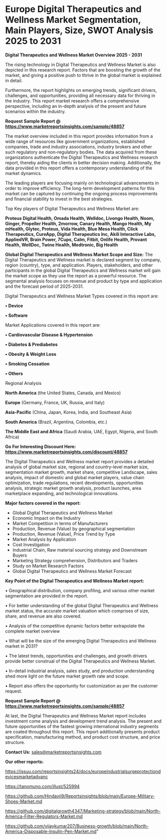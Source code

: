 # Europe Digital Therapeutics and Wellness Market Segmentation, Main Players, Size, SWOT Analysis 2025 to 2031

<Strong> Digital Therapeutics and Wellness Market Overview 2025 - 2031</strong>

The rising technology in Digital Therapeutics and Wellness Market is also depicted in this research report. Factors that are boosting the growth of the market, and giving a positive push to thrive in the global market is explained in detail.

Furthermore, the report highlights on emerging trends, significant drivers, challenges, and opportunities, providing all necessary data for thriving in the industry. This report market research offers a comprehensive perspective, including an in-depth analysis of the present and future scenarios within the industry.

<strong>Request Sample Report @ <a href=https://www.marketreportsinsights.com/sample/48857>https://www.marketreportsinsights.com/sample/48857</a></strong>

The market overview included in this report provides information from a wide range of resources like government organizations, established companies, trade and industry associations, industry brokers and other such regulatory and non-regulatory bodies. The data acquired from these organizations authenticate the Digital Therapeutics and Wellness research report, thereby aiding the clients in better decision making. Additionally, the data provided in this report offers a contemporary understanding of the market dynamics.

The leading players are focusing mainly on technological advancements in order to improve efficiency. The long-term development patterns for this market can be captured by continuing the ongoing process improvements and financial stability to invest in the best strategies.

Top Key players of Digital Therapeutics and Wellness Market are:

<strong>Proteus Digital Health, Omada Health, Welldoc, Livongo Health, Noom, Ginger, Propeller Health, 2morrow, Canary Health, Mango Health, My mHealth, Glytec, Proteus, Vida Health, Blue Mesa Health, Click Therapeutics, CureApp, Digital Therapeutics Inc, Akili Interactive Labs, AppliedVR, Brain Power, 7Cups, Calm, Fitbit, Onlife Health, Provant Health, WellDoc, Twine Health, Medtronic, Big Health</strong>

<strong><b>Global Digital Therapeutics and Wellness Market Scope and Size:</b></strong>
The Digital Therapeutics and Wellness market is declared segment by company, region (country), type, and application. Players, stakeholders, and other participants in the global Digital Therapeutics and Wellness market will gain the market scope as they use the report as a powerful resource. The segmental analysis focuses on revenue and product by type and application and the forecast period of 2025-2031.

Digital Therapeutics and Wellness Market Types covered in this report are:

<strong>•  Device

•  Software</strong>

Market Applications covered in this report are:

<strong>•  Cardiovascular Disease & Hypertension

•  Diabetes & Prediabetes

•  Obesity & Weight Loss

•  Smoking Cessation

•  Others</strong> 

Regional Analysis

<strong>North America</strong> (the United States, Canada, and Mexico)

<strong>Europe</strong> (Germany, France, UK, Russia, and Italy)

<strong>Asia-Pacific</strong> (China, Japan, Korea, India, and Southeast Asia)

<strong>South America</strong> (Brazil, Argentina, Colombia, etc.)

<strong>The Middle East and Africa</strong> (Saudi Arabia, UAE, Egypt, Nigeria, and South Africa)

<strong>Go For Interesting Discount Here: <a href=https://www.marketreportsinsights.com/discount/48857>https://www.marketreportsinsights.com/discount/48857</a></strong>

The Digital Therapeutics and Wellness market report provides a detailed analysis of global market size, regional and country-level market size, segmentation market growth, market share, competitive Landscape, sales analysis, impact of domestic and global market players, value chain optimization, trade regulations, recent developments, opportunities analysis, strategic market growth analysis, product launches, area marketplace expanding, and technological innovations.

<strong><b>Major factors covered in the report:</b></strong>
<ul>
  <li>Global Digital Therapeutics and Wellness Market </li>
  <li>Economic Impact on the Industry</li>
  <li>Market Competition in terms of Manufacturers</li>
  <li>Production, Revenue (Value) by geographical segmentation</li>
  <li>Production, Revenue (Value), Price Trend by Type</li>
  <li>Market Analysis by Application</li>
  <li>Cost Investigation</li>
  <li>Industrial Chain, Raw material sourcing strategy and Downstream Buyers</li>
  <li>Marketing Strategy comprehension, Distributors and Traders</li>
  <li>Study on Market Research Factors</li>
  <li>Global Digital Therapeutics and Wellness Market Forecast</li>
</ul>

<strong><b>Key Point of the Digital Therapeutics and Wellness Market report:</b></strong>

• Geographical distribution, company profiling, and various other market segmentation are provided in the report.

• For better understanding of the global Digital Therapeutics and Wellness market status, the accurate market valuation which comprises of size, share, and revenue are also covered.

• Analysis of the competitive dynamic factors better extrapolate the complete market overview

• What will be the size of the emerging Digital Therapeutics and Wellness market in 2031?

• The latest trends, opportunities and challenges, and growth drivers provide better construal of the Digital Therapeutics and Wellness Market.

• In-detail industrial analysis, sales study, and production understanding shed more light on the future market growth rate and scope.

• Report also offers the opportunity for customization as per the customer request.

<strong>Request Sample Report @ <a href=https://www.marketreportsinsights.com/sample/48857>https://www.marketreportsinsights.com/sample/48857</a></strong>

At last, the Digital Therapeutics and Wellness Market report includes investment come analysis and development trend analysis. The present and future opportunities of the fastest growing international industry segments are coated throughout this report. This report additionally presents product specification, manufacturing method, and product cost structure, and price structure.

<strong>Contact Us:</strong>
sales@marketreportsinsights.com

<strong>Our other reports:</strong>

<a href=https://issuu.com/reportsinsights24/docs/europeindustrialsurgeprotectiondevicesmarketadvanc>https://issuu.com/reportsinsights24/docs/europeindustrialsurgeprotectiondevicesmarketadvanc</a>

<a href=https://tanomuno.com/illust/525994>https://tanomuno.com/illust/525994</a>

<a href=https://github.com/Hindavii9/Reportsinsights/blob/main/Europe-Military-Shoes-Market.md>https://github.com/Hindavii9/Reportsinsights/blob/main/Europe-Military-Shoes-Market.md</a>

<a href=https://github.com/digitalgrowth4347/Marketing-strategy/blob/main/North-America-Filter-Regulators-Market.md>https://github.com/digitalgrowth4347/Marketing-strategy/blob/main/North-America-Filter-Regulators-Market.md</a>

<a href=https://github.com/vijaykumar207/Business-growth/blob/main/North-America-Disposable-Insulin-Pen-Market.md>https://github.com/vijaykumar207/Business-growth/blob/main/North-America-Disposable-Insulin-Pen-Market.md</a>"
